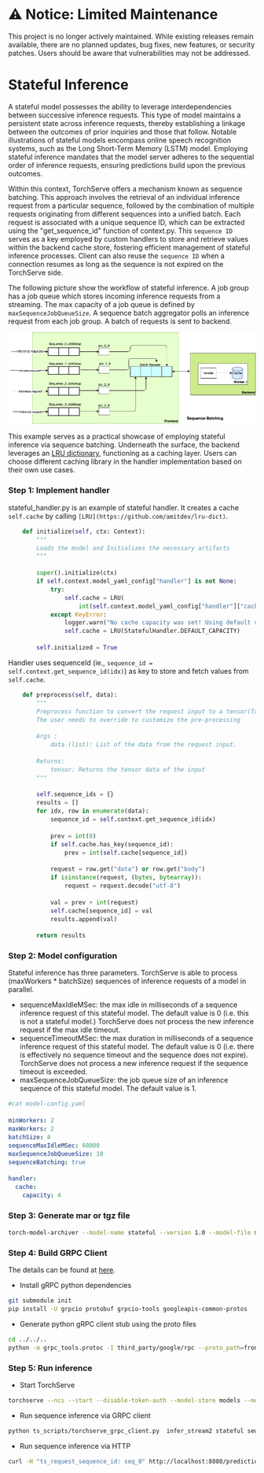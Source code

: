 # ⚠️ Notice: Limited Maintenance

This project is no longer actively maintained. While existing releases remain available, there are no planned updates, bug fixes, new features, or security patches. Users should be aware that vulnerabilities may not be addressed.

# Stateful Inference

A stateful model possesses the ability to leverage interdependencies between successive inference requests. This type of model maintains a persistent state across inference requests, thereby establishing a linkage between the outcomes of prior inquiries and those that follow. Notable illustrations of stateful models encompass online speech recognition systems, such as the Long Short-Term Memory (LSTM) model. Employing stateful inference mandates that the model server adheres to the sequential order of inference requests, ensuring predictions build upon the previous outcomes.

Within this context, TorchServe offers a mechanism known as sequence batching. This approach involves the retrieval of an individual inference request from a particular sequence, followed by the combination of multiple requests originating from different sequences into a unified batch. Each request is associated with a unique sequence ID, which can be extracted using the "get_sequence_id" function of context.py. This `sequence ID` serves as a key employed by custom handlers to store and retrieve values within the backend cache store, fostering efficient management of stateful inference processes. Client can also reuse the `sequence ID` when a connection resumes as long as the sequence is not expired on the TorchServe side.

The following picture show the workflow of stateful inference. A job group has a job queue which stores incoming inference requests from a streaming. The max capacity of a job queue is defined by `maxSequenceJobQueueSize`. A sequence batch aggregator polls an inference request from each job group. A batch of requests is sent to backend.

![sequence batch](../../../docs/images/stateful_batch.jpg)

This example serves as a practical showcase of employing stateful inference via sequence batching. Underneath the surface, the backend leverages an [LRU dictionary](https://github.com/amitdev/lru-dict), functioning as a caching layer. Users can choose different caching library in the handler implementation based on their own use cases.

### Step 1: Implement handler

stateful_handler.py is an example of stateful handler. It creates a cache `self.cache` by calling `[LRU](https://github.com/amitdev/lru-dict)`.

```python
    def initialize(self, ctx: Context):
        """
        Loads the model and Initializes the necessary artifacts
        """

        super().initialize(ctx)
        if self.context.model_yaml_config["handler"] is not None:
            try:
                self.cache = LRU(
                    int(self.context.model_yaml_config["handler"]["cache"]["capacity"]))
            except KeyError:
                logger.warn("No cache capacity was set! Using default value.")
                self.cache = LRU(StatefulHandler.DEFAULT_CAPACITY)

        self.initialized = True
```

Handler uses sequenceId (ie., `sequence_id = self.context.get_sequence_id(idx)`) as key to store and fetch values from `self.cache`.

```python
    def preprocess(self, data):
        """
        Preprocess function to convert the request input to a tensor(Torchserve supported format).
        The user needs to override to customize the pre-processing

        Args :
            data (list): List of the data from the request input.

        Returns:
            tensor: Returns the tensor data of the input
        """

        self.sequence_ids = {}
        results = []
        for idx, row in enumerate(data):
            sequence_id = self.context.get_sequence_id(idx)

            prev = int(0)
            if self.cache.has_key(sequence_id):
                prev = int(self.cache[sequence_id])

            request = row.get("data") or row.get("body")
            if isinstance(request, (bytes, bytearray)):
                request = request.decode("utf-8")

            val = prev + int(request)
            self.cache[sequence_id] = val
            results.append(val)

        return results
```

### Step 2: Model configuration

Stateful inference has three parameters. TorchServe is able to process (maxWorkers * batchSize) sequences of inference requests of a model in parallel.
* sequenceMaxIdleMSec: the max idle in milliseconds of a sequence inference request of this stateful model. The default value is 0 (i.e. this is not a stateful model.) TorchServe does not process the new inference request if the max idle timeout.
* sequenceTimeoutMSec: the max duration in milliseconds of a sequence inference request of this stateful model. The default value is 0 (i.e. there is effectively no sequence timeout and the sequence does not expire). TorchServe does not process a new inference request if the sequence timeout is exceeded.
* maxSequenceJobQueueSize: the job queue size of an inference sequence of this stateful model. The default value is 1.


```yaml
#cat model-config.yaml

minWorkers: 2
maxWorkers: 2
batchSize: 4
sequenceMaxIdleMSec: 60000
maxSequenceJobQueueSize: 10
sequenceBatching: true

handler:
  cache:
    capacity: 4
```

### Step 3: Generate mar or tgz file

```bash
torch-model-archiver --model-name stateful --version 1.0 --model-file model.py --serialized-file model_cnn.pt --handler stateful_handler.py -r ../requirements.txt --config-file model-config.yaml
```

### Step 4: Build GRPC Client
The details can be found at [here](https://github.com/pytorch/serve/blob/master/docs/grpc_api.md).
* Install gRPC python dependencies
```bash
git submodule init
pip install -U grpcio protobuf grpcio-tools googleapis-common-protos
```

* Generate python gRPC client stub using the proto files
```bash
cd ../../..
python -m grpc_tools.protoc -I third_party/google/rpc --proto_path=frontend/server/src/main/resources/proto/ --python_out=ts_scripts --grpc_python_out=ts_scripts frontend/server/src/main/resources/proto/inference.proto frontend/server/src/main/resources/proto/management.proto
```

### Step 5: Run inference
* Start TorchServe

```bash
torchserve --ncs --start --disable-token-auth --model-store models --model stateful.mar --ts-config examples/stateful/config.properties
```

* Run sequence inference via GRPC client
```bash
python ts_scripts/torchserve_grpc_client.py  infer_stream2 stateful seq_0 examples/stateful/sample/sample1.txt,examples/stateful/sample/sample2.txt,examples/stateful/sample/sample3.txt
```

* Run sequence inference via HTTP
```bash
curl -H "ts_request_sequence_id: seq_0" http://localhost:8080/predictions/stateful -T examples/stateful/sample/sample1.txt
```
